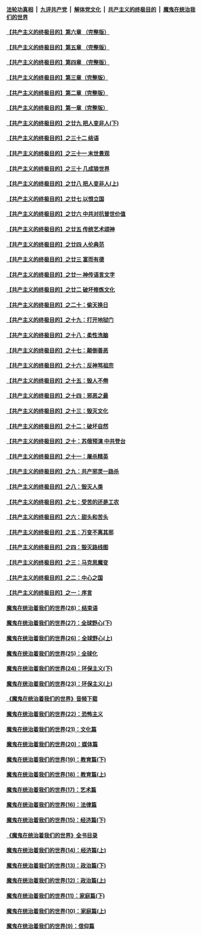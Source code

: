 

####  [法轮功真相](../../../../basic/blob/master/README.md?t=05180901) &nbsp;|&nbsp; [九评共产党](../../../../9ping.md/blob/master/README.md?t=05180901) &nbsp;|&nbsp; [解体党文化](../../../../jtdwh.md/blob/master/README.md?t=05180901)  &nbsp;|&nbsp; [共产主义的终极目的](../../../../gczydzjmd.md/blob/master/README.md?t=05180901) &nbsp;|&nbsp; [魔鬼在统治我们的世界](../../../../mgztzwmdsj.md/blob/master/README.md?t=05180901) 

#### [【共产主义的终极目的】第六章 （完整版）](../pages/nsc422/n11428913.md?t=05180901) 

#### [【共产主义的终极目的】第五章 （完整版）](../pages/nsc422/n11428912.md?t=05180901) 

#### [【共产主义的终极目的】第四章 （完整版）](../pages/nsc422/n11428907.md?t=05180901) 

#### [【共产主义的终极目的】第三章（完整版）](../pages/nsc422/n11428848.md?t=05180901) 

#### [【共产主义的终极目的】第二章（完整版）](../pages/nsc422/n11428831.md?t=05180901) 

#### [【共产主义的终极目的】第一章（完整版）](../pages/nsc422/n11417651.md?t=05180901) 

#### [【共产主义的终极目的】之廿九 把人变非人(下)](../pages/nsc422/n11344140.md?t=05180901) 

#### [【共产主义的终极目的】之三十二 结语](../pages/nsc422/n11360535.md?t=05180901) 

#### [【共产主义的终极目的】之三十一 末世景观](../pages/nsc422/n11351129.md?t=05180901) 

#### [【共产主义的终极目的】之三十 几成狼世界](../pages/nsc422/n11348280.md?t=05180901) 

#### [【共产主义的终极目的】之廿八 把人变非人(上)](../pages/nsc422/n11340492.md?t=05180901) 

#### [【共产主义的终极目的】之廿七 以恨立国](../pages/nsc422/n11336944.md?t=05180901) 

#### [【共产主义的终极目的】之廿六 中共对抗普世价值](../pages/nsc422/n11324785.md?t=05180901) 

#### [【共产主义的终极目的】之廿五 传统艺术颂神](../pages/nsc422/n11296396.md?t=05180901) 

#### [【共产主义的终极目的】之廿四 人伦典范](../pages/nsc422/n11296397.md?t=05180901) 

#### [【共产主义的终极目的】之廿三 富而有德](../pages/nsc422/n11283598.md?t=05180901) 

#### [【共产主义的终极目的】之廿一 神传语言文字](../pages/nsc422/n11263265.md?t=05180901) 

#### [【共产主义的终极目的】之廿二 破坏修炼文化](../pages/nsc422/n11245728.md?t=05180901) 

#### [【共产主义的终极目的】之二十：偷天换日](../pages/nsc422/n11238846.md?t=05180901) 

#### [【共产主义的终极目的】之十九：打开地狱门](../pages/nsc422/n11206376.md?t=05180901) 

#### [【共产主义的终极目的】之十八：柔性洗脑](../pages/nsc422/n11199994.md?t=05180901) 

#### [【共产主义的终极目的】之十七：颠倒善恶](../pages/nsc422/n11179782.md?t=05180901) 

#### [【共产主义的终极目的】之十六：反神骂祖宗](../pages/nsc422/n11166798.md?t=05180901) 

#### [【共产主义的终极目的】之十五：毁人不倦](../pages/nsc422/n11166792.md?t=05180901) 

#### [【共产主义的终极目的】之十四：邪恶之最](../pages/nsc422/n11150249.md?t=05180901) 

#### [【共产主义的终极目的】之十三：毁灭文化](../pages/nsc422/n11135227.md?t=05180901) 

#### [【共产主义的终极目的】之十二：破坏自然](../pages/nsc422/n11135214.md?t=05180901) 

#### [【共产主义的终极目的】之十：苏俄预演 中共登台](../pages/nsc422/n11118424.md?t=05180901) 

#### [【共产主义的终极目的】之十一：屠杀精英](../pages/nsc422/n11118442.md?t=05180901) 

#### [【共产主义的终极目的】之九：共产邪灵一路杀](../pages/nsc422/n11114139.md?t=05180901) 

#### [【共产主义的终极目的】之八：毁灭人类](../pages/nsc422/n11108503.md?t=05180901) 

#### [【共产主义的终极目的】之七：受苦的还是工农](../pages/nsc422/n11101809.md?t=05180901) 

#### [【共产主义的终极目的】之六：甜头和苦头](../pages/nsc422/n11096971.md?t=05180901) 

#### [【共产主义的终极目的】之五：万变不离其邪](../pages/nsc422/n11091285.md?t=05180901) 

#### [【共产主义的终极目的】之四：毁灭路线图](../pages/nsc422/n11086284.md?t=05180901) 

#### [【共产主义的终极目的】之三：马克思魔变](../pages/nsc422/n11061941.md?t=05180901) 

#### [【共产主义的终极目的】之二：中心之国](../pages/nsc422/n11047728.md?t=05180901) 

#### [【共产主义的终极目的】之一：序言](../pages/nsc422/n11086077.md?t=05180901) 

#### [魔鬼在统治着我们的世界(28)：结束语](../pages/nsc422/n10936246.md?t=05180901) 

#### [魔鬼在统治着我们的世界(27)：全球野心(下)](../pages/nsc422/n10928319.md?t=05180901) 

#### [魔鬼在统治着我们的世界(26)：全球野心(上)](../pages/nsc422/n10900318.md?t=05180901) 

#### [魔鬼在统治着我们的世界(25)：全球化](../pages/nsc422/n10788205.md?t=05180901) 

#### [魔鬼在统治着我们的世界(24)：环保主义(下)](../pages/nsc422/n10695307.md?t=05180901) 

#### [魔鬼在统治着我们的世界(23)：环保主义(上)](../pages/nsc422/n10688613.md?t=05180901) 

#### [《魔鬼在统治着我们的世界》音频下载](../pages/nsc422/n10635553.md?t=05180901) 

#### [魔鬼在统治着我们的世界(22)：恐怖主义](../pages/nsc422/n10614727.md?t=05180901) 

#### [魔鬼在统治着我们的世界(21)：文化篇](../pages/nsc422/n10597706.md?t=05180901) 

#### [魔鬼在统治着我们的世界(20)：媒体篇](../pages/nsc422/n10586579.md?t=05180901) 

#### [魔鬼在统治着我们的世界(19)：教育篇(下)](../pages/nsc422/n10564808.md?t=05180901) 

#### [魔鬼在统治着我们的世界(18)：教育篇(上)](../pages/nsc422/n10526970.md?t=05180901) 

#### [魔鬼在统治着我们的世界(17)：艺术篇](../pages/nsc422/n10499093.md?t=05180901) 

#### [魔鬼在统治着我们的世界(16)：法律篇](../pages/nsc422/n10485969.md?t=05180901) 

#### [魔鬼在统治着我们的世界(15)：经济篇(下)](../pages/nsc422/n10469975.md?t=05180901) 

#### [《魔鬼在统治着我们的世界》全书目录](../pages/nsc422/n10464261.md?t=05180901) 

#### [魔鬼在统治着我们的世界(14)：经济篇(上)](../pages/nsc422/n10457370.md?t=05180901) 

#### [魔鬼在统治着我们的世界(13)：政治篇(下)](../pages/nsc422/n10448270.md?t=05180901) 

#### [魔鬼在统治着我们的世界(12)：政治篇(上)](../pages/nsc422/n10444576.md?t=05180901) 

#### [魔鬼在统治着我们的世界(11)：家庭篇(下)](../pages/nsc422/n10440961.md?t=05180901) 

#### [魔鬼在统治着我们的世界(10)：家庭篇(上)](../pages/nsc422/n10435448.md?t=05180901) 

#### [魔鬼在统治着我们的世界(9)：信仰篇](../pages/nsc422/n10432159.md?t=05180901) 

